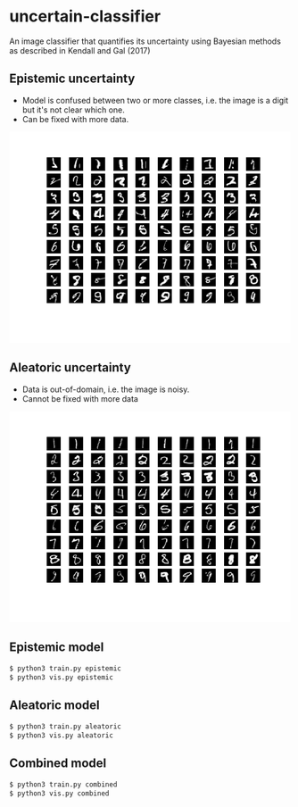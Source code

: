# uncertain-classifier
An image classifier that quantifies its uncertainty using Bayesian methods as described in Kendall and Gal (2017)


## Epistemic uncertainty
- Model is confused between two or more classes, i.e. the image is a digit but it's not clear which one.
- Can be fixed with more data.
<img src="./combined_epistemic_high.png">



## Aleatoric uncertainty
- Data is out-of-domain, i.e. the image is noisy.
- Cannot be fixed with more data

<img src="./combined_aleatoric_high.png">



## Epistemic model
```
$ python3 train.py epistemic
$ python3 vis.py epistemic
```

## Aleatoric model
```
$ python3 train.py aleatoric
$ python3 vis.py aleatoric
```


## Combined model
```
$ python3 train.py combined
$ python3 vis.py combined
```

